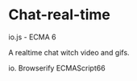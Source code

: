 # Chat-real-time
io.js - ECMA 6

A realtime chat witch video and gifs.
 
io.
Browserify
ECMAScript66
